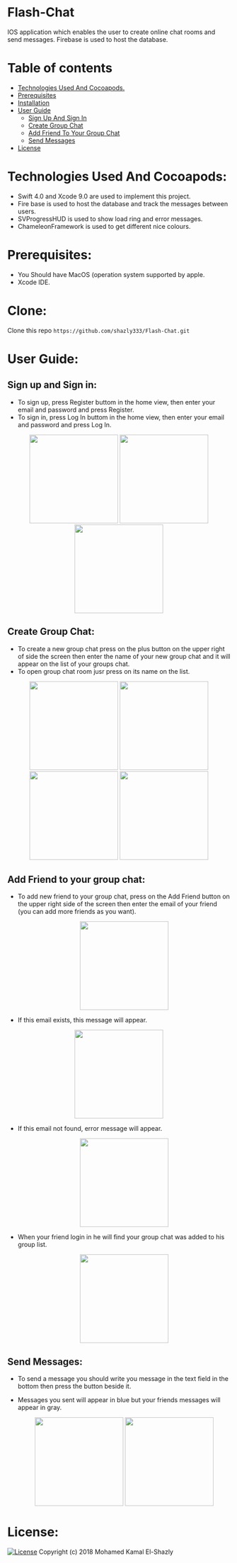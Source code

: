 # Flash-Chat

IOS application which enables the user to create online chat rooms and send messages. Firebase is used to host the database.

Table of contents
=================

<!--ts-->
   * [Technologies Used And Cocoapods.](#technologies-used-and-cocoapods)
   * [Prerequisites](#prerequisites)
   * [Installation](#clone)
   * [User Guide](#user-guide)
      * [Sign Up And Sign In](#sign-up-and-sign-in)
      * [Create Group Chat](#create-group-chat)
      * [Add Friend To Your Group Chat](#add-friend-to-your-group-chat)
      * [Send Messages](#send-messages)
   * [License](#license)
<!--te-->

Technologies Used And Cocoapods:
===========

  - Swift 4.0 and Xcode 9.0 are used to implement this project.
  - Fire base is used to host the database and track the messages between users.
  - SVProgressHUD is used to show load ring and error messages.
  - ChameleonFramework is used to get different nice colours.
  
Prerequisites:
=============

  - You Should have MacOS (operation system supported by apple.
  - Xcode IDE.

Clone:
=====
  Clone this repo `https://github.com/shazly333/Flash-Chat.git`
  
User Guide:
===========

  Sign up and Sign in:
  --------------------
  
  - To sign up, press Register buttom in the home view, then enter your email and password and press Register.
  - To sign in, press Log In buttom in the home view, then enter your email and password and press Log In.
   <p align="center">
  <img src="images/home.png" width = "200">
    <img src="images/login.png" width = "200">
    <img src="images/signup.png" width = "200">
  </p>
  
  Create Group Chat:
  ------------------

  - To create a new group chat press on the plus button on the upper right of side the screen then enter the name of your new group chat and it will appear on the list of your groups chat.
  - To open group chat room jusr press on its name on the list.
    
   <p align="center">
         <img src="images/home.png" width = "200">
         <img src="images/Listgroup.png" width = "200">
        <img src="images/addgroup.png" width = "200">
          <img src="images/newchatroom.png" width = "200">
    </p>
  
  Add Friend to your group chat:
  -----------
  
  - To add new friend to your group chat, press on the Add Friend button on the upper right side of the screen then enter the email of your friend (you can add more friends as you want).
    
    <p align="center">
      <img src="images/addfriend.png" width = "200">
    </p>

  - If this email exists, this message will appear.
  
   <p align="center">
      <img src="images/sfriend.png" width = "200">
   </p>
    
  - If this email not found, error message will appear.
    
     <p align="center">
        <img src="images/sfriend.png" width = "200">
    </p>
    
   - When your friend login in he will find your group chat was added to his group list.
    
       <p align="center">
          <img src="images/freindlist.png" width = "200">
      </p>
      
  Send Messages:
  ---------------
  
  - To send a message you should write you message in the text field in the bottom then press the button beside it.
  - Messages you sent will appear in blue but your friends messages will appear in gray.
      
      <p align="center">
          <img src="images/mes1.png" width = "200">
          <img src="images/mes2.png" width = "200">
      </p>
   
License:
=======

[![License](http://img.shields.io/:license-mit-blue.svg?style=flat-square)](http://badges.mit-license.org)
Copyright (c) 2018 Mohamed Kamal El-Shazly
